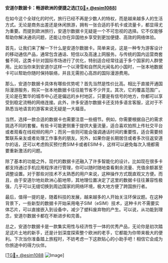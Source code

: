 **安道尔数据卡：畅游欧洲的便捷之选[[TG💪+ @esim1088](https://t.me/s/esim1088)]**

在如今这个全球化的时代，旅行已经不再是少数人的特权，而是越来越多人的生活方式。无论是商务出差还是休闲旅游，拥有一张合适的手机卡或流量卡，都显得尤为重要。而提到欧洲旅行，安道尔数据卡无疑是一个不可忽视的选择。它不仅能够帮助你解决通讯问题，还能让你在异国他乡享受到更加便捷、高效的网络体验。

首先，让我们来了解一下什么是安道尔数据卡。简单来说，这是一种专为游客设计的移动通信产品，通常包含通话、短信以及高速上网服务。与传统的国内运营商套餐不同，这类卡针对国际市场进行了优化，特别适合经常往返于多个国家的人群使用。比如当你来到安道尔这样一个以滑雪和自然风光闻名的小国时，一张本地数据卡可以帮助你随时保持联络，并且无需担心高昂的国际漫游费用。

那么，安道尔数据卡具体有哪些优势呢？首先当然是性价比高。相比于直接开通国际漫游服务，购买一张本地数据卡往往能节省不少开支。其次，它的覆盖范围广。无论是在繁华的城市中心还是偏远的乡村地区，只要是有信号的地方，你都可以享受到稳定流畅的网络连接。此外，许多安道尔数据卡还支持多语言客服，这对于不熟悉当地语言的游客来说无疑是一大福音。

当然，选择一款合适的数据卡也需要注意一些细节。例如，你需要根据自己的需求挑选不同的套餐。有些卡可能更侧重于提供大量流量，适合喜欢拍照上传社交平台或者观看在线视频的用户；而另一些则可能会强调通话时间的重要性，适合需要频繁联系亲友或者处理工作事务的朋友。另外，如果你是长期居住或者多次往返安道尔的话，还可以考虑购买预付费SIM卡或者ESIM卡，这样可以避免每次入境都需要重新激活的问题。

除了基本的功能之外，现代的数据卡还融入了许多智能化的设计。比如现在很多卡都支持通过手机应用程序进行管理，你可以随时随地查看剩余流量、充值余额甚至调整设置。对于那些对技术不太熟悉的用户来说，这种操作方式既直观又方便。而且，由于安道尔地处欧洲心脏地带，其地理位置决定了这里的数据卡往往兼容性极强，几乎可以无缝切换到周边国家的网络环境，极大地方便了跨国旅行者。

最后，值得一提的是，随着科技的发展，越来越多的人开始关注环保议题。在这种背景下，一些新型的数据卡开始采用电子SIM（eSIM）技术，这种卡片不需要实体芯片，可以直接嵌入到设备中，减少了塑料废弃物的产生。可以说，从功能到理念，安道尔数据卡都在不断进步和完善。

总之，安道尔数据卡是一款集实用性与经济性于一体的优秀产品，无论你是初次踏足这片土地的新手，还是计划深度探索整个欧洲的老手，它都能为你带来极大的便利。下次当你准备踏上旅程时，不妨考虑一下这款贴心的小助手吧！相信它会成为你旅途中的得力伙伴。

[[TG💪+ @esim1088](https://t.me/s/esim1088) ![Image](https://i.postimg.cc/4NQfJmqS/Snipaste-2025-05-13-00-14-12.png)]